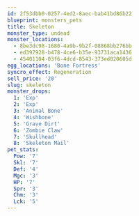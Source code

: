 ```yaml
---
id: 2f53dbb0-0257-4ed2-8aec-bab41bd86b22
blueprint: monsters_pets
title: Skeleton
monster_type: undead
monster_locations:
  - 8be3dc98-1680-4a9b-9b2f-08868bb276bb
  - ed397928-b478-4ce6-b35e-93731aca1436
  - 45401104-03f6-4dcd-8543-373ed020605d
egg_locations: 'Bone Fortress'
syncro_effect: Regeneration
sell_price: '20'
slug: skeleton
monster_drops:
  1: 'Exp'
  2: 'Exp'
  3: 'Animal Bone'
  4: 'Wishbone'
  5: 'Grave Dirt'
  6: 'Zombie Claw'
  7: 'Skullhead'
  8: 'Skeleton Mail'
pet_stats:
  Pow: '7'
  Skl: '7'
  Def: '4'
  Mgc: '3'
  HP: '7'
  Spr: '3'
  Chm: '3'
  Lck: '5'
---
```

